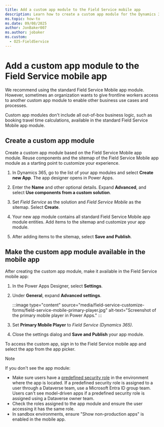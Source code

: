 ```yaml
---
title: Add a custom app module to the Field Service mobile app
description: Learn how to create a custom app module for the Dynamics 365 Field Service mobile app.
ms.topic: how-to
ms.date: 09/08/2025
author: JonBaker007
ms.author: jobaker
ms.custom:
  - O25-FieldService
---
```


# Add a custom app module to the Field Service mobile app

We recommend using the standard Field Service Mobile app module. However, sometimes an organization wants to give frontline workers access to another custom app module to enable other business use cases and processes.

Custom app modules don't include all out-of-box business logic, such as booking travel time calculations, available in the standard Field Service Mobile app module.

## Create a custom app module

Create a custom app module based on the Field Service Mobile app module. Reuse components and the sitemap of the Field Service Mobile app module as a starting point to customize your experience.

1. In Dynamics 365, go to the list of your app modules and select **Create new App**. The app designer opens in Power Apps.

1. Enter the **Name** and other optional details. Expand **Advanced**, and select **Use components from a custom solution**.

1. Set *Field Service* as the solution and *Field Service Mobile* as the sitemap. Select **Create**.

1. Your new app module contains all standard Field Service Mobile app module entities. Add items to the sitemap and customize your app module.

1. After adding items to the sitemap, select **Save and Publish**.

## Make the custom app module available in the mobile app

After creating the custom app module, make it available in the Field Service mobile app:

1. In the Power Apps Designer, select **Settings**.

1. Under **General**, expand **Advanced settings**.

   :::image type="content" source="media/field-service-customize-forms/field-service-mobile-primary-player.jpg" alt-text="Screenshot of the primary mobile player in Power Apps." :::

1. Set **Primary Mobile Player** to *Field Service (Dynamics 365)*.

1. Close the settings dialog and **Save and Publish** your app module.

To access the custom app, sign in to the Field Service mobile app and select the app from the app picker.

> [!NOTE]
> If you don't see the app module:
>
> - Make sure users have a [predefined security role](/power-platform/admin/database-security) in the environment where the app is located. If a predefined security role is assigned to a user through a Dataverse team, use a Microsoft Entra ID group team. Users can't see model-driven apps if a predefined security role is assigned using a Dataverse owner team.
> - Check the roles assigned to the app module and ensure the user accessing it has the same role.
> - In sandbox environments, ensure "Show non-production apps" is enabled in the mobile app.
